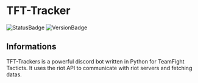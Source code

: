# TFT-Tracker
![StatusBadge](https://img.shields.io/badge/Status-In_Development-cd3e3d)
![VersionBadge](https://img.shields.io/badge/Version-v0.1-2f2f2f)
## Informations
TFT-Trackers is a powerful discord bot written in Python for TeamFight Tacticts. It uses the riot API to communicate with riot servers and fetching datas.
